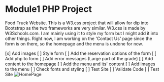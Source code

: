 # Module1 PHP Project
Food Truck Website. 
This is a W3.css project that will allow for dip into Bootstrap as the two frameworks are very similar. 
W3.css is made by W3Schools.com. I am mainly using it to style my form but I might add it into other things.
Right now, I am working on the 'Contact Us' page since the form is on there, so the homepage and the menu is undone for now.

[x] Add images 
[ ] Style form
[ ] Add the reservation options of the form
[ ] Add php to form
[ ] Add error messages (Large part of the grade)
[ ] Add content to the homepage
[ ] Add the menu and its' content
[ ] Add images to the menu
[ ] Check fonts and styling
[ ] Test Site
[ ] Validate Code
[ ] Test Site
![HomePage](https://github.com/BDRossIsBoring/Module1/assets/143637506/733686cf-11b0-41e0-9094-c27f8926d8db)
